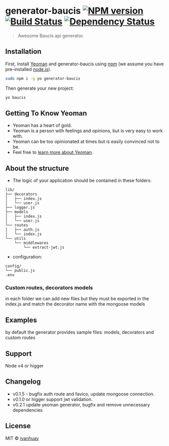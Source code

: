 # generator-baucis [![NPM version][npm-image]][npm-url] [![Build Status][travis-image]][travis-url] [![Dependency Status][daviddm-image]][daviddm-url]
> Awesome Baucis api generator.

## Installation

First, install [Yeoman](http://yeoman.io) and generator-baucis using [npm](https://www.npmjs.com/) (we assume you have pre-installed [node.js](https://nodejs.org/)).

```bash
sudo npm i -g yo generator-baucis
```

Then generate your new project:

```bash
yo baucis
```

## Getting To Know Yeoman

 * Yeoman has a heart of gold.
 * Yeoman is a person with feelings and opinions, but is very easy to work with.
 * Yeoman can be too opinionated at times but is easily convinced not to be.
 * Feel free to [learn more about Yeoman](http://yeoman.io/).

## About the structure

* The logic of your application should be contained in these folders:
```
lib/
├── decorators
│   ├── index.js
│   └── user.js
├── logger.js
├── models
│   ├── index.js
│   └── user.js
└── routes
│   ├── auth.js
│   └── index.js
└── utils
    └── middlewares
        └── extract-jwt.js
```
* configuration:
```
config/
└── public.js
.env
```

### Custom routes, decorators models
in each folder we can add new files but they must be exported in the index.js and match the decorator name with the mongoose models
## Examples
by default the generator provides sample files: models, decorators and custom routes

## Support

Node v4 or higger

## Changelog

* v0.1.5 - bugfix auth route and favico, update mongoose connection.
* v0.1.0 or higger support jwt validation.
* v0.2.1 update yeoman generator, bugfix and remove unnecessary dependencies
## License

MIT © [ivanhuay]()


[npm-image]: https://badge.fury.io/js/generator-baucis.svg
[npm-url]: https://npmjs.org/package/generator-baucis
[travis-image]: https://travis-ci.org/ideasdelivery/generator-baucis.svg?branch=master
[travis-url]: https://travis-ci.org/ideasdelivery/generator-baucis
[daviddm-image]: https://david-dm.org/ideasdelivery/generator-baucis.svg?theme=shields.io
[daviddm-url]: https://david-dm.org/ideasdelivery/generator-baucis
